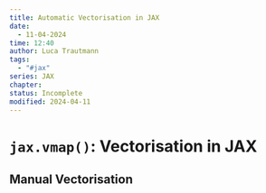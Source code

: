 ```yaml
---
title: Automatic Vectorisation in JAX
date:
  - 11-04-2024
time: 12:40
author: Luca Trautmann
tags:
  - "#jax"
series: JAX
chapter: 
status: Incomplete
modified: 2024-04-11
---
```

# `jax.vmap()`: Vectorisation in JAX
## Manual Vectorisation



